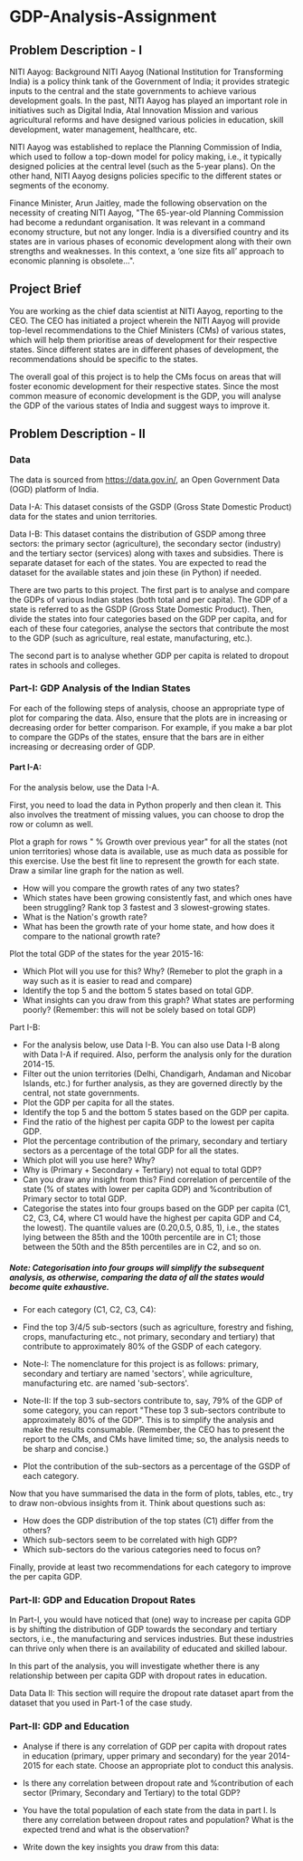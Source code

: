 # GDP-Analysis-Assignment
## Problem Description - I
NITI Aayog: Background
NITI Aayog (National Institution for Transforming India) is a policy think tank of the Government of India; it provides strategic inputs to the central and the state governments to achieve various development goals. In the past, NITI Aayog has played an important role in initiatives such as Digital India, Atal Innovation Mission and various agricultural reforms and have designed various policies in education, skill development, water management, healthcare, etc. 

 

NITI Aayog was established to replace the Planning Commission of India, which used to follow a top-down model for policy making, i.e., it typically designed policies at the central level (such as the 5-year plans). On the other hand, NITI Aayog designs policies specific to the different states or segments of the economy.

 

Finance Minister, Arun Jaitley, made the following observation on the necessity of creating NITI Aayog, "The 65-year-old Planning Commission had become a redundant organisation. It was relevant in a command economy structure, but not any longer. India is a diversified country and its states are in various phases of economic development along with their own strengths and weaknesses. In this context, a ‘one size fits all’ approach to economic planning is obsolete...".

 

## Project Brief
You are working as the chief data scientist at NITI Aayog, reporting to the CEO. The CEO has initiated a project wherein the NITI Aayog will provide top-level recommendations to the Chief Ministers (CMs) of various states, which will help them prioritise areas of development for their respective states. Since different states are in different phases of development, the recommendations should be specific to the states.

 

The overall goal of this project is to help the CMs focus on areas that will foster economic development for their respective states. Since the most common measure of economic development is the GDP, you will analyse the GDP of the various states of India and suggest ways to improve it.

## Problem Description - II
### Data
The data is sourced from https://data.gov.in/, an Open Government Data (OGD) platform of India. 

Data I-A: This dataset consists of the GSDP (Gross State Domestic Product) data for the states and union territories.

Data I-B: This dataset contains the distribution of GSDP among three sectors: the primary sector (agriculture), the secondary sector (industry) and the tertiary sector (services) along with taxes and subsidies. There is separate dataset for each of the states. You are expected to read the dataset for the available states and join these (in Python) if needed.

There are two parts to this project. 
The first part is to analyse and compare the GDPs of various Indian states (both total and per capita). The GDP of a state is referred to as the GSDP (Gross State Domestic Product). Then, divide the states into four categories based on the GDP per capita, and for each of these four categories, analyse the sectors that contribute the most to the GDP (such as agriculture, real estate, manufacturing, etc.).

The second part is to analyse whether GDP per capita is related to dropout rates in schools and colleges.

### Part-I: GDP Analysis of the Indian States
For each of the following steps of analysis, choose an appropriate type of plot for comparing the data. Also, ensure that the plots are in increasing or decreasing order for better comparison. For example, if you make a bar plot to compare the GDPs of the states, ensure that the bars are in either increasing or decreasing order of GDP.

 

#### Part I-A:

For the analysis below, use the Data I-A.

First, you need to load the data in Python properly and then clean it. This also involves the treatment of missing values, you can choose to drop the row or column as well. 

Plot a graph for rows " % Growth over previous year" for all the states (not union territories) whose data is available, use as much data as possible for this exercise. Use the best fit line to represent the growth for each state. Draw a similar line graph for the nation as well.

- How will you compare the growth rates of any two states?
- Which states have been growing consistently fast, and which ones have been struggling? Rank top 3 fastest and 3 slowest-growing states.
- What is the Nation's growth rate?
- What has been the growth rate of your home state, and how does it compare to the national growth rate?

Plot the total GDP of the states for the year 2015-16:

- Which Plot will you use for this? Why? (Remeber to plot the graph in a way such as it is easier to read and compare)
- Identify the top 5 and the bottom 5 states based on total GDP.
- What insights can you draw from this graph? What states are performing poorly? (Remember: this will not be solely based on total GDP)

 

 

Part I-B:

- For the analysis below, use Data I-B. You can also use Data I-B along with Data I-A if required. Also, perform the analysis only for the duration 2014-15. 
- Filter out the union territories (Delhi, Chandigarh, Andaman and Nicobar Islands, etc.) for further analysis, as they are governed directly by the central, not state governments.
- Plot the GDP per capita for all the states.
 - Identify the top 5 and the bottom 5 states based on the GDP per capita.
 - Find the ratio of the highest per capita GDP to the lowest per capita GDP.
- Plot the percentage contribution of the primary, secondary and tertiary sectors as a percentage of the total GDP for all the states.
 - Which plot will you use here? Why?
 - Why is (Primary + Secondary + Tertiary) not equal to total GDP?
 - Can you draw any insight from this? Find correlation of percentile of the state (% of states with lower per capita GDP) and %contribution of Primary sector to total GDP.
- Categorise the states into four groups based on the GDP per capita (C1, C2, C3, C4, where C1 would have the highest per capita GDP and C4, the lowest). The quantile values are (0.20,0.5, 0.85, 1), i.e., the states lying between the 85th and the 100th percentile are in C1; those between the 50th and the 85th percentiles are in C2, and so on.
##### Note: Categorisation into four groups will simplify the subsequent analysis, as otherwise, comparing the data of all the states would become quite exhaustive.
- For each category (C1, C2, C3, C4):
 - Find the top 3/4/5 sub-sectors (such as agriculture, forestry and fishing, crops, manufacturing etc., not primary, secondary and tertiary) that contribute to approximately 80% of the GSDP of each category.

 - Note-I: The nomenclature for this project is as follows: primary, secondary and tertiary are named 'sectors', while agriculture, manufacturing etc. are named 'sub-sectors'.
 - Note-II: If the top 3 sub-sectors contribute to, say, 79% of the GDP of some category, you can report "These top 3 sub-sectors contribute to approximately 80% of the GDP". This is to simplify the analysis and make the results consumable. (Remember, the CEO has to present the report to the CMs, and CMs have limited time; so, the analysis needs to be sharp and concise.)

 - Plot the contribution of the sub-sectors as a percentage of the GSDP of each category.  

 

Now that you have summarised the data in the form of plots, tables, etc., try to draw non-obvious insights from it. Think about questions such as:

- How does the GDP distribution of the top states (C1) differ from the others?
- Which sub-sectors seem to be correlated with high GDP?
- Which sub-sectors do the various categories need to focus on? 
 
Finally, provide at least two recommendations for each category to improve the per capita GDP.
 

### Part-II: GDP and Education Dropout Rates
In Part-I, you would have noticed that (one) way to increase per capita GDP is by shifting the distribution of GDP towards the secondary and tertiary sectors, i.e., the manufacturing and services industries. But these industries can thrive only when there is an availability of educated and skilled labour.

In this part of the analysis, you will investigate whether there is any relationship between per capita GDP with dropout rates in education.

Data
Data II: This section will require the dropout rate dataset apart from the dataset that you used in Part-1 of the case study. 

 
### Part-II: GDP and Education

- Analyse if there is any correlation of GDP per capita with dropout rates in education (primary, upper primary and secondary) for the year 2014-2015 for each state. Choose an appropriate plot to conduct this analysis.
 - Is there any correlation between dropout rate and %contribution of each sector (Primary, Secondary and Tertiary) to the total GDP?

- You have the total population of each state from the data in part I. Is there any correlation between dropout rates and population? What is the expected trend and what is the observation?

- Write down the key insights you draw from this data:

